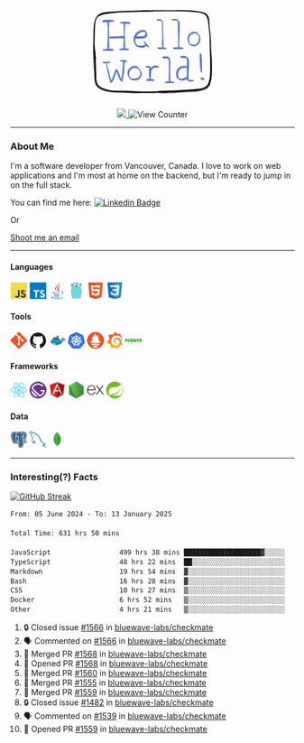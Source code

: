 <div align="center">
    <img src="./img/hello_world.webp" height="200px" width="">
    <div>
        <a href="https://www.linkedin.com/in/ajhollid">
            <img src="https://img.shields.io/badge/LinkedIn-blue"/>
        </a>
        <img src="https://komarev.com/ghpvc/?username=ajhollid&color=yellow" alt="View Counter">
    </div>
</div>

---

### About Me

I'm a software developer from Vancouver, Canada. I love to work on web applications and I'm most at home on the backend, but I'm ready to jump in on the full stack.

You can find me here: [![Linkedin Badge](https://img.shields.io/badge/-ajhollid-blue?style=flat&logo=Linkedin&logoColor=white)](https://www.linkedin.com/in/ajhollid)

Or

[Shoot me an email](mailto:ajhollid@gmail.com)

---

#### Languages

<div>
    <img src="./img/devicons/javascript-original.svg" width=30 height=30 alt="JavaScript">
    <img src="/img/devicons/typescript-original.svg" width=30 height=30 alt="TypeScript">
    <img src="./img/devicons/java-original.svg" width=30 height=30 alt="Java">
    <img src="./img/devicons/go-original.svg" width=30 height=30 alt="Golang">
    <img src="./img/devicons/html5-original.svg" width=30 height=30 alt="HTML 5">
    <img src="./img/devicons/css3-original.svg" width=30 height=30 alt="CSS 3">
</div>

#### Tools

<div>
    <img src="./img/devicons/git-original.svg" width=30 height=30 alt="Git">
    <img src="./img/devicons/github-original.svg" width=30 height=30 alt="Github">
    <img src="./img/devicons/docker-original.svg" width=30 
    height=30 alt="Docker">
    <img src="./img/devicons/kubernetes-original.svg" width=30 height=30 alt="K8">
    <img src="./img/devicons/prometheus-original.svg" width=30 height=30 alt="Prometheus">
    <img src="./img/devicons/grafana-original.svg" width=30 height=30 alt="Grafana">
    <img src="./img/devicons/nginx-original.svg" width=30 height=30 alt="Nginx">
</div>

#### Frameworks

<div>
    <img src="./img/devicons/react-original.svg" width=30 height=30 alt="React">
    <img src="./img/devicons/gatsby-original.svg" width=30 height=30 alt="Gatsby">
    <img src="./img/devicons/angularjs-original.svg" width=30 height=30 alt="AngularJS">
    <img src="./img/devicons/nodejs-original.svg" width=30 height=30 alt="NodeJS">
    <img src="./img/devicons/express-original.svg" width=30 height=30 alt="Express">
    <img src="./img/devicons/spring-original.svg" width=30 height=30 alt="Spring">
</div>

#### Data

<div>
    <img src="./img/devicons/postgresql-original.svg" width=30 height=30 alt="Postgresql">
    <img src="./img/devicons/mysql-original.svg" width=30 height=30 alt="Mysql">
    <img src="./img/devicons/mongodb-original.svg" width=30 height=30 alt="MongoDB">
</div>

---

### Interesting(?) Facts

[![GitHub Streak](http://github-readme-streak-stats.herokuapp.com?user=ajhollid)](https://git.io/streak-stats)

 <!--START_SECTION:waka-->

```txt
From: 05 June 2024 - To: 13 January 2025

Total Time: 631 hrs 50 mins

JavaScript                 499 hrs 38 mins ███████████████████▓░░░░░   78.53 %
TypeScript                 48 hrs 22 mins  ██░░░░░░░░░░░░░░░░░░░░░░░   07.60 %
Markdown                   19 hrs 54 mins  ▓░░░░░░░░░░░░░░░░░░░░░░░░   03.13 %
Bash                       16 hrs 28 mins  ▓░░░░░░░░░░░░░░░░░░░░░░░░   02.59 %
CSS                        10 hrs 27 mins  ▒░░░░░░░░░░░░░░░░░░░░░░░░   01.64 %
Docker                     6 hrs 52 mins   ▒░░░░░░░░░░░░░░░░░░░░░░░░   01.08 %
Other                      4 hrs 21 mins   ▒░░░░░░░░░░░░░░░░░░░░░░░░   00.69 %
```

<!--END_SECTION:waka-->


<!--START_SECTION:activity-->
1. 🔒 Closed issue [#1566](https://github.com/bluewave-labs/checkmate/issues/1566) in [bluewave-labs/checkmate](https://github.com/bluewave-labs/checkmate)
2. 🗣 Commented on [#1566](https://github.com/bluewave-labs/checkmate/issues/1566#issuecomment-2591753212) in [bluewave-labs/checkmate](https://github.com/bluewave-labs/checkmate)
3. 🎉 Merged PR [#1568](https://github.com/bluewave-labs/checkmate/pull/1568) in [bluewave-labs/checkmate](https://github.com/bluewave-labs/checkmate)
4. 💪 Opened PR [#1568](https://github.com/bluewave-labs/checkmate/pull/1568) in [bluewave-labs/checkmate](https://github.com/bluewave-labs/checkmate)
5. 🎉 Merged PR [#1560](https://github.com/bluewave-labs/checkmate/pull/1560) in [bluewave-labs/checkmate](https://github.com/bluewave-labs/checkmate)
6. 🎉 Merged PR [#1555](https://github.com/bluewave-labs/checkmate/pull/1555) in [bluewave-labs/checkmate](https://github.com/bluewave-labs/checkmate)
7. 🎉 Merged PR [#1559](https://github.com/bluewave-labs/checkmate/pull/1559) in [bluewave-labs/checkmate](https://github.com/bluewave-labs/checkmate)
8. 🔒 Closed issue [#1482](https://github.com/bluewave-labs/checkmate/issues/1482) in [bluewave-labs/checkmate](https://github.com/bluewave-labs/checkmate)
9. 🗣 Commented on [#1539](https://github.com/bluewave-labs/checkmate/issues/1539#issuecomment-2586022599) in [bluewave-labs/checkmate](https://github.com/bluewave-labs/checkmate)
10. 💪 Opened PR [#1559](https://github.com/bluewave-labs/checkmate/pull/1559) in [bluewave-labs/checkmate](https://github.com/bluewave-labs/checkmate)
<!--END_SECTION:activity-->
